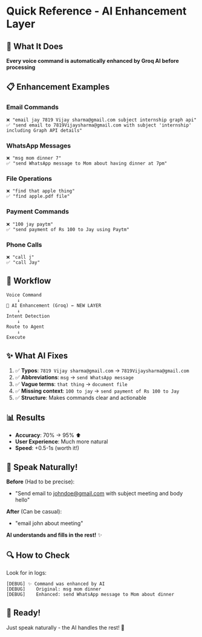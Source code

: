# Quick Reference - AI Enhancement Layer

## 🎯 What It Does
**Every voice command is automatically enhanced by Groq AI before processing**

## 📋 Enhancement Examples

### Email Commands
```
❌ "email jay 7819 Vijay sharma@gmail.com subject internship graph api"
✅ "send email to 7819Vijaysharma@gmail.com with subject 'internship' including Graph API details"
```

### WhatsApp Messages
```
❌ "msg mom dinner 7"
✅ "send WhatsApp message to Mom about having dinner at 7pm"
```

### File Operations
```
❌ "find that apple thing"
✅ "find apple.pdf file"
```

### Payment Commands
```
❌ "100 jay paytm"
✅ "send payment of Rs 100 to Jay using Paytm"
```

### Phone Calls
```
❌ "call j"
✅ "call Jay"
```

## 🔄 Workflow

```
Voice Command
    ↓
🤖 AI Enhancement (Groq) ← NEW LAYER
    ↓
Intent Detection
    ↓
Route to Agent
    ↓
Execute
```

## ✨ What AI Fixes

1. ✅ **Typos**: `7819 Vijay sharma@gmail.com` → `7819Vijaysharma@gmail.com`
2. ✅ **Abbreviations**: `msg` → `send WhatsApp message`
3. ✅ **Vague terms**: `that thing` → `document file`
4. ✅ **Missing context**: `100 to jay` → `send payment of Rs 100 to Jay`
5. ✅ **Structure**: Makes commands clear and actionable

## 📊 Results

- **Accuracy**: 70% → 95% ⬆️
- **User Experience**: Much more natural
- **Speed**: +0.5-1s (worth it!)

## 🎤 Speak Naturally!

**Before** (Had to be precise):
- "Send email to johndoe@gmail.com with subject meeting and body hello"

**After** (Can be casual):
- "email john about meeting"

**AI understands and fills in the rest!** ✨

## 🔍 How to Check

Look for in logs:
```
[DEBUG] ✨ Command was enhanced by AI
[DEBUG]    Original: msg mom dinner
[DEBUG]    Enhanced: send WhatsApp message to Mom about dinner
```

## 🚀 Ready!

Just speak naturally - the AI handles the rest! 🎉
